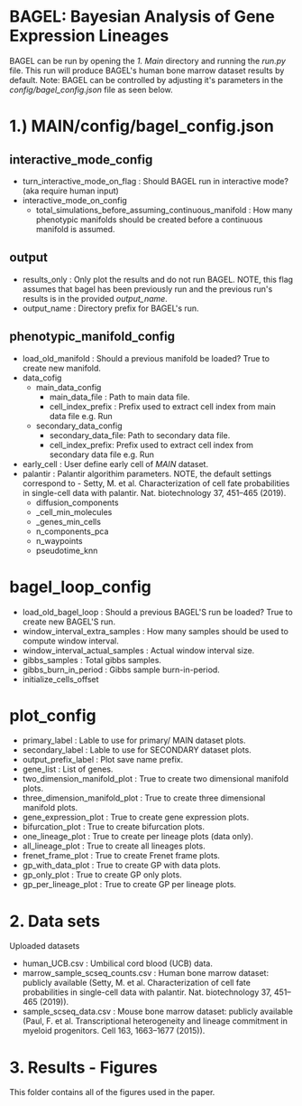 # BAGEL: Bayesian Analysis of Gene Expression Lineages

BAGEL can be run by opening the *1. Main* directory and running the *run.py* file. This run will produce BAGEL's human bone marrow dataset results by default. Note: BAGEL can be controlled by adjusting it's parameters in the *config/bagel_config.json* file as seen below.

# 1.) MAIN/config/bagel_config.json

## interactive_mode_config
- turn_interactive_mode_on_flag : Should BAGEL run in interactive mode? (aka require human input)
- interactive_mode_on_config
    - total_simulations_before_assuming_continuous_manifold : How many phenotypic manifolds should be created before a continuous manifold is assumed. 

## output
- results_only : Only plot the results and do not run BAGEL. NOTE, this flag assumes that bagel has been previously run and the previous run's results is in the provided *output_name*.
- output_name : Directory prefix for BAGEL's run.

## phenotypic_manifold_config
- load_old_manifold : Should a previous manifold be loaded? True to create new manifold.
- data_cofig
    - main_data_config
        - main_data_file : Path to main data file.
        - cell_index_prefix : Prefix used to extract cell index from main data file e.g. Run
    - secondary_data_config
        - secondary_data_file: Path to secondary data file.
        - cell_index_prefix: Prefix used to extract cell index from secondary data file e.g. Run
- early_cell : User define early cell of *MAIN* dataset.
- palantir : Palantir algorithim parameters. NOTE, the default settings correspond to - Setty, M. et al. Characterization of cell fate probabilities in single-cell data with palantir. Nat. biotechnology 37, 451–465 (2019).
    - diffusion_components
    - _cell_min_molecules 
    - _genes_min_cells
    - n_components_pca
    - n_waypoints
    - pseudotime_knn

# bagel_loop_config
- load_old_bagel_loop : Should a previous BAGEL'S run be loaded? True to create new BAGEL'S run.
- window_interval_extra_samples : How many samples should be used to compute window interval.
- window_interval_actual_samples : Actual window interval size.
- gibbs_samples : Total gibbs samples.
- gibbs_burn_in_period : Gibbs sample burn-in-period.
- initialize_cells_offset

# plot_config
- primary_label : Lable to use for primary/ MAIN dataset plots.
- secondary_label : Lable to use for SECONDARY dataset plots.
- output_prefix_label : Plot save name prefix.
- gene_list : List of genes. 
- two_dimension_manifold_plot : True to create two dimensional manifold plots.
- three_dimension_manifold_plot : True to create three dimensional manifold plots.
- gene_expression_plot : True to create gene expression plots.
- bifurcation_plot : True to create bifurcation plots.
- one_lineage_plot : True to create per lineage plots (data only).
- all_lineage_plot : True to create all lineages plots.
- frenet_frame_plot : True to create Frenet frame plots.
- gp_with_data_plot : True to create GP with data plots.
- gp_only_plot : True to create GP only plots.
- gp_per_lineage_plot : True to create GP per lineage plots.

# 2. Data sets
Uploaded datasets
- human_UCB.csv : Umbilical cord blood (UCB) data.
- marrow_sample_scseq_counts.csv : Human bone marrow dataset: publicly available (Setty, M. et al. Characterization of cell fate probabilities in single-cell data with palantir. Nat. biotechnology 37, 451–465 (2019)).
- sample_scseq_data.csv : Mouse bone marrow dataset: publicly available (Paul, F. et al. Transcriptional heterogeneity and lineage commitment in myeloid progenitors. Cell 163, 1663–1677 (2015)).


# 3. Results - Figures
This folder contains all of the figures used in the paper.

